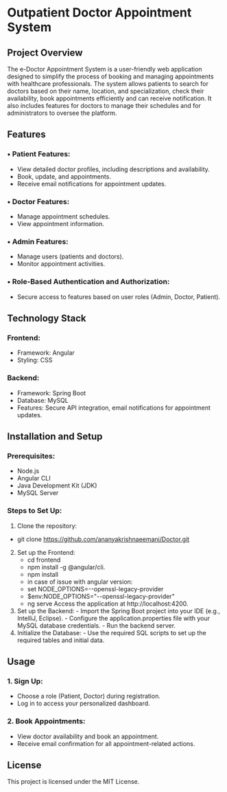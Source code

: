 # Outpatient Doctor Appointment System
## Project Overview
The e-Doctor Appointment System is a user-friendly web application designed to simplify the process of booking and managing appointments with healthcare professionals. The system allows patients to search for doctors based on their name, location, and specialization, check their availability, book appointments efficiently and can receive notification. It also includes features for doctors to manage their schedules and for administrators to oversee the platform.
## Features
### •	Patient Features:
  -	View detailed doctor profiles, including descriptions and availability.
  -	Book, update, and appointments.
  -	Receive email notifications for appointment updates.
### •	Doctor Features:
  -	Manage appointment schedules.
  -	View appointment information.
### •	Admin Features:
  -	Manage users (patients and doctors).
  -	Monitor appointment activities.
### •	Role-Based Authentication and Authorization:
  -	Secure access to features based on user roles (Admin, Doctor, Patient).
## Technology Stack
### Frontend:
  -	Framework: Angular
  -	Styling: CSS
### Backend:
  -	Framework: Spring Boot
  -	Database: MySQL
  -	Features: Secure API integration, email notifications for appointment updates.
## Installation and Setup
### Prerequisites:
  -	Node.js
  -	Angular CLI
  -	Java Development Kit (JDK)
  -	MySQL Server
### Steps to Set Up:
  1.	Clone the repository:
  -	git clone https://github.com/ananyakrishnaeemani/Doctor.git
  2.	Set up the Frontend:
        -	cd frontend
   	    - npm install -g @angular/cli.
        -	npm install
        -	in case of issue with angular version: 
        -	set NODE_OPTIONS=--openssl-legacy-provider 
        -	$env:NODE_OPTIONS="--openssl-legacy-provider"
        -	ng serve
  Access the application at http://localhost:4200.
  3.	Set up the Backend:
    -	Import the Spring Boot project into your IDE (e.g., IntelliJ, Eclipse).
    -	Configure the application.properties file with your MySQL database credentials.
    -	Run the backend server.
  4.	Initialize the Database:
    -	Use the required SQL scripts to set up the required tables and initial data.
## Usage
 ### 1.	Sign Up:
  -	Choose a role (Patient, Doctor) during registration.
  -	Log in to access your personalized dashboard.
 ### 2.	Book Appointments:
  -	View doctor availability and book an appointment.
  -	Receive email confirmation for all appointment-related actions.
## License
  This project is licensed under the MIT License.

